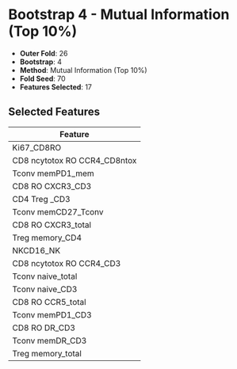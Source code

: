 # Bootstrap 4 - Mutual Information (Top 10%)

- **Outer Fold**: 26
- **Bootstrap**: 4
- **Method**: Mutual Information (Top 10%)
- **Fold Seed**: 70
- **Features Selected**: 17

## Selected Features

| Feature |
|---------|
| Ki67_CD8RO |
| CD8 ncytotox RO CCR4_CD8ntox |
| Tconv memPD1_mem |
| CD8 RO CXCR3_CD3 |
| CD4 Treg _CD3 |
| Tconv memCD27_Tconv |
| CD8 RO CXCR3_total |
| Treg memory_CD4 |
| NKCD16_NK |
| CD8 ncytotox RO CCR4_CD3 |
| Tconv naive_total |
| Tconv naive_CD3 |
| CD8 RO CCR5_total |
| Tconv memPD1_CD3 |
| CD8 RO DR_CD3 |
| Tconv memDR_CD3 |
| Treg memory_total |
